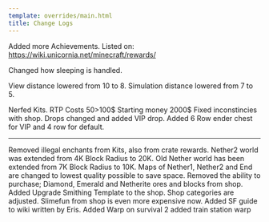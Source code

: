 ```yaml
---
template: overrides/main.html
title: Change Logs
---
```



Added more Achievements. Listed on: https://wiki.unicornia.net/minecraft/rewards/

Changed how sleeping is handled. 

View distance lowered from 10 to 8.
Simulation distance lowered from 7 to 5.



Nerfed Kits.
RTP Costs 50>100$
Starting money 2000$
Fixed inconstincies with shop.
Drops changed and added VIP drop.
Added 6 Row ender chest for VIP and 4 row for default.

-------------

Removed illegal enchants from Kits, also from crate rewards.
Nether2 world was extended from 4K Block Radius to 20K.
Old Nether world has been extended from 7K Block Radius to 10K.
Maps of Nether1, Nether2 and End are changed to lowest quality possible to save space.
Removed the ability to purchase; Diamond, Emerald and Netherite ores and blocks from shop.
Added Upgrade Smithing Template to the shop.
Shop categories are adjusted.
Slimefun from shop is even more expensive now.
Added SF guide to wiki written by Eris.
Added Warp on survival 2
added train station warp